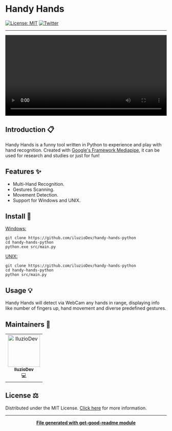 # Handy Hands

[![License: MIT](https://img.shields.io/badge/License-MIT-yellow.svg)](https://opensource.org/licenses/MIT)
[![Twitter](https://img.shields.io/twitter/follow/luctstt.svg?label=Follow&style=social)](https://twitter.com/iluzioDev)

---

<video width="100%" controls="controls" src="https://user-images.githubusercontent.com/45295283/211917624-f9b2433e-9d37-4c20-97c5-2fb3fb93b326.mp4">Your browser does not support the HTML5 Video element.</video>



## Introduction 📋

Handy Hands is a funny tool written in Python to experience and play with hand recognition. Created with <a href="https://mediapipe.dev/">Google's Framework Mediapipe</a>, it can be used for research and studies or just for fun!

## Features ✨

* Multi-Hand Recognition.
* Gestures Scanning.
* Movement Detection.
* Support for Windows and UNIX.

## Install 🔧

<u>Windows:</u>
```
git clone https://github.com/iluzioDev/handy-hands-python
cd handy-hands-python
python.exe src/main.py
```

<u>UNIX:</u>
```
git clone https://github.com/iluzioDev/handy-hands-python
cd handy-hands-python
python src/main.py
```

## Usage 💡

Handy Hands will detect via WebCam any hands in range, displaying info like number of fingers up, hand movement and diverse predefined gestures.

## Maintainers 👷

<table>
  <tr>
    <td align="center"><a href="https://github.com/iluzioDev"><img src="https://avatars.githubusercontent.com/u/45295283?v=4" width="100px;" alt="IluzioDev"/><br /><sub><b>IluzioDev</b></sub></a><br />💻</td>
  </tr>
</table>

## License ⚖️

Distributed under the MIT License. [Click here](LICENSE.md) for more information.

---
<div align="center">
	<b>
		<a href="https://www.npmjs.com/package/get-good-readme">File generated with get-good-readme module</a>
	</b>
</div>
